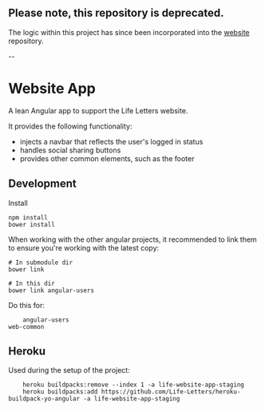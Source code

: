 ## Please note, this repository is deprecated.

The logic within this project has since been incorporated into the [website](https://github.com/Life-Letters/website) repository.

--

# Website App

A lean Angular app to support the Life Letters website. 

It provides the following functionality:

- injects a navbar that reflects the user's logged in status
- handles social sharing buttons
- provides other common elements, such as the footer



## Development

Install

    npm install
    bower install

When working with the other angular projects, it recommended to 
link them to ensure you're working with the latest copy:

    # In submodule dir
    bower link

    # In this dir
    bower link angular-users

Do this for:

		angular-users
    web-common



## Heroku

Used during the setup of the project:

		heroku buildpacks:remove --index 1 -a life-website-app-staging
		heroku buildpacks:add https://github.com/Life-Letters/heroku-buildpack-yo-angular -a life-website-app-staging
